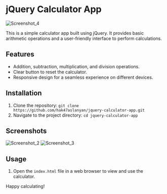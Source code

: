 # jQuery Calculator App

![Screenshot_4](https://github.com/hak47aslanyan/calculator/assets/59994441/e5d81272-5dbe-42a0-bd6f-7f0c68b47052)

This is a simple calculator app built using jQuery. It provides basic arithmetic operations and a user-friendly interface to perform calculations.

## Features

- Addition, subtraction, multiplication, and division operations.
- Clear button to reset the calculator.
- Responsive design for a seamless experience on different devices.

## Installation

1. Clone the repository: `git clone https://github.com/hak47aslanyan/jquery-calculator-app.git`
2. Navigate to the project directory: `cd jquery-calculator-app`

## Screenshots

![Screenshot_2](https://github.com/hak47aslanyan/calculator/assets/59994441/1c58d631-c4aa-4ac3-838c-062a79f13b56)
![Screenshot_3](https://github.com/hak47aslanyan/calculator/assets/59994441/9e354c69-4d71-4704-ae6b-960764f263f4)

## Usage

1. Open the `index.html` file in a web browser to view and use the calculator.


Happy calculating!
